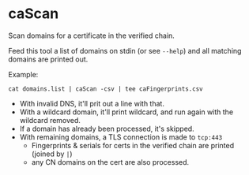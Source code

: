 # caScan
Scan domains for a certificate in the verified chain.

Feed this tool a list of domains on stdin (or see `--help`) and all matching domains are printed out.

Example:
```
cat domains.list | caScan -csv | tee caFingerprints.csv
```

* With invalid DNS, it'll prit out a line with that.
* With a wildcard domain, it'll print wildcard, and run again with the wildcard removed.
* If a domain has already been processed, it's skipped.
* With remaining domains, a TLS connection is made to `tcp:443`
  * Fingerprints & serials for certs in the verified chain are printed (joined by `|`)
  * any CN domains on the cert are also processed.
